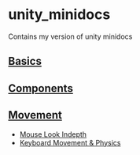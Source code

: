 # unity_minidocs

Contains my version of unity minidocs

 ## [Basics](https://github.com/sudo-aptinstaller/unity_docs/blob/master/basics.md)
 ## [Components](https://github.com/sudo-aptinstaller/unity_docs/blob/master/components.md)
 ## [Movement](https://github.com/sudo-aptinstaller/unity_docs/blob/master/movement.md)
  - [Mouse Look Indepth](https://github.com/sudo-aptinstaller/unity_docs/blob/master/mouselook.md)
  - [Keyboard Movement & Physics](https://github.com/sudo-aptinstaller/unity_docs/blob/master/playermovement.md)
